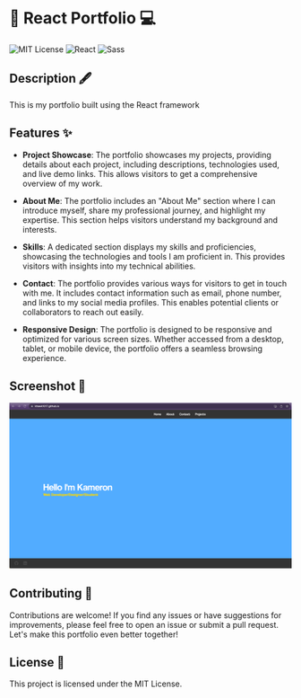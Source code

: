 # 📁 React Portfolio 💻

![MIT License](https://img.shields.io/badge/License-MIT-yellow.svg)
![React](https://img.shields.io/badge/React-20232A?style=for-the-badge&logo=react&logoColor=61DAFB)
![Sass](https://img.shields.io/badge/Sass-CC6699?style=for-the-badge&logo=sass&logoColor=white)

## Description 🖋️

This is my portfolio built using the React framework

## Features ✨
- **Project Showcase**: The portfolio showcases my projects, providing details about each project, including descriptions, technologies used, and live demo links. This allows visitors to get a comprehensive overview of my work.

- **About Me**: The portfolio includes an "About Me" section where I can introduce myself, share my professional journey, and highlight my expertise. This section helps visitors understand my background and interests.

- **Skills**: A dedicated section displays my skills and proficiencies, showcasing the technologies and tools I am proficient in. This provides visitors with insights into my technical abilities.

- **Contact**: The portfolio provides various ways for visitors to get in touch with me. It includes contact information such as email, phone number, and links to my social media profiles. This enables potential clients or collaborators to reach out easily.

- **Responsive Design**: The portfolio is designed to be responsive and optimized for various screen sizes. Whether accessed from a desktop, tablet, or mobile device, the portfolio offers a seamless browsing experience.

## Screenshot 📸
![Homepage](./src/assets/img/page.png)


## Contributing 🤝
Contributions are welcome! If you find any issues or have suggestions for improvements, please feel free to open an issue or submit a pull request. Let's make this portfolio even better together!

## License 📄
This project is licensed under the MIT License. 